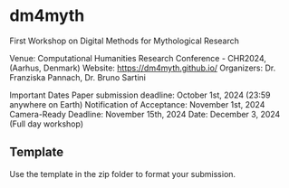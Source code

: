 # dm4myth
First Workshop on Digital Methods for Mythological Research

Venue: Computational Humanities Research Conference  - CHR2024, (Aarhus, Denmark)
Website: https://dm4myth.github.io/
Organizers: Dr. Franziska Pannach, Dr. Bruno Sartini

Important Dates
Paper submission deadline: October 1st, 2024 (23:59 anywhere on Earth)
Notification of Acceptance: November 1st, 2024
Camera-Ready Deadline: November 15th, 2024
Date: December 3, 2024 (Full day workshop)


## Template 
Use the template in the zip folder to format your submission. 
